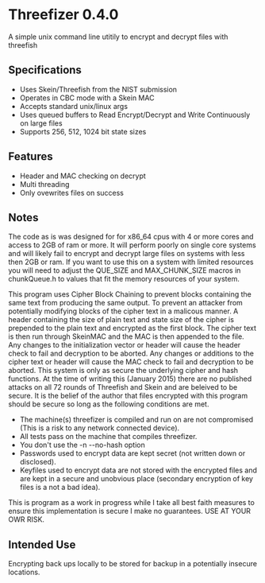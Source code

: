 Threefizer 0.4.0
================

A simple unix command line utitily to encrypt and decrypt files with threefish

Specifications
--------------

* Uses Skein/Threefish from the NIST submission 
* Operates in CBC mode with a Skein MAC
* Accepts standard unix/linux args
* Uses queued buffers to Read Encrypt/Decrypt and Write Continuously on large files
* Supports 256, 512, 1024 bit state sizes

Features
--------

* Header and MAC checking on decrypt
* Multi threading
* Only ovewrites files on success

Notes
-----

The code as is was designed for for x86_64 cpus with 4 or more cores and access to 2GB of ram or more. It will perform poorly on single core systems and will likely fail to encrypt and decrypt large files on systems with less then 2GB or ram. If you want to use this on a system with limited resources you will need to adjust the QUE_SIZE and MAX_CHUNK_SIZE macros in chunkQueue.h to values that fit the memory resources of your system.

This program uses Cipher Block Chaining to prevent blocks containing the same text from producing the same output. To prevent an attacker from potentially modifying blocks of the cipher text in a malicous manner. A header containing the size of plain text and state size of the cipher is prepended to the plain text and encrypted as the first block. The cipher text is then run through SkeinMAC and the MAC is then appended to the file. Any changes to the initialization vector or header will cause the header check to fail and decryption to be aborted. Any changes or additions to the cipher text or header will cause the MAC check to fail and decryption to be aborted. This system is only as secure the underlying cipher and hash functions. At the time of writing this (January 2015) there are no published attacks on all 72 rounds of Threefish and Skein and are beleived to be secure. It is the belief of the author that files encrypted with this program should be secure so long as the following conditions are met.

* The machine(s) threefizer is compiled and run on are not compromised (This is a risk to any network connected device).
* All tests pass on the machine that compiles threefizer.
* You don't use the -n --no-hash option
* Passwords used to encrypt data are kept secret (not written down or disclosed).
* Keyfiles used to encrypt data are not stored with the encrypted files and are kept in a secure and unobvious place (secondary encryption of key files is a not a bad idea).

This is program as a work in progress while I take all best faith measures to ensure this implementation is secure I make no guarantees. USE AT YOUR OWR RISK.

Intended Use
------------

Encrypting back ups locally to be stored for backup in a potentially insecure locations.
